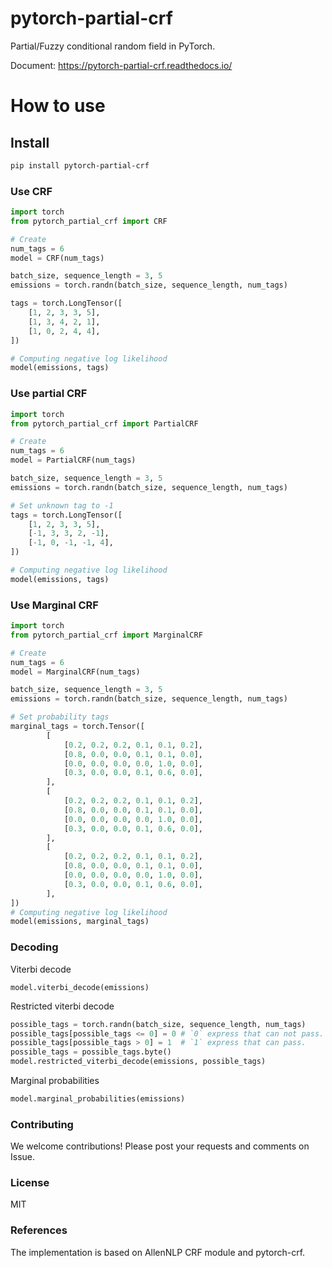 # pytorch-partial-crf

Partial/Fuzzy conditional random field in PyTorch.

Document: https://pytorch-partial-crf.readthedocs.io/

# How to use

## Install

```sh
pip install pytorch-partial-crf
```

### Use CRF

```python
import torch
from pytorch_partial_crf import CRF

# Create 
num_tags = 6
model = CRF(num_tags)

batch_size, sequence_length = 3, 5
emissions = torch.randn(batch_size, sequence_length, num_tags)

tags = torch.LongTensor([
    [1, 2, 3, 3, 5],
    [1, 3, 4, 2, 1],
    [1, 0, 2, 4, 4],
])

# Computing negative log likelihood
model(emissions, tags)
```

### Use partial CRF

```python
import torch
from pytorch_partial_crf import PartialCRF

# Create 
num_tags = 6
model = PartialCRF(num_tags)

batch_size, sequence_length = 3, 5
emissions = torch.randn(batch_size, sequence_length, num_tags)

# Set unknown tag to -1
tags = torch.LongTensor([
    [1, 2, 3, 3, 5],
    [-1, 3, 3, 2, -1],
    [-1, 0, -1, -1, 4],
])

# Computing negative log likelihood
model(emissions, tags)
```


### Use Marginal CRF

```python
import torch
from pytorch_partial_crf import MarginalCRF

# Create 
num_tags = 6
model = MarginalCRF(num_tags)

batch_size, sequence_length = 3, 5
emissions = torch.randn(batch_size, sequence_length, num_tags)

# Set probability tags
marginal_tags = torch.Tensor([
        [
            [0.2, 0.2, 0.2, 0.1, 0.1, 0.2],
            [0.8, 0.0, 0.0, 0.1, 0.1, 0.0],
            [0.0, 0.0, 0.0, 0.0, 1.0, 0.0],
            [0.3, 0.0, 0.0, 0.1, 0.6, 0.0],
        ],
        [
            [0.2, 0.2, 0.2, 0.1, 0.1, 0.2],
            [0.8, 0.0, 0.0, 0.1, 0.1, 0.0],
            [0.0, 0.0, 0.0, 0.0, 1.0, 0.0],
            [0.3, 0.0, 0.0, 0.1, 0.6, 0.0],
        ],
        [
            [0.2, 0.2, 0.2, 0.1, 0.1, 0.2],
            [0.8, 0.0, 0.0, 0.1, 0.1, 0.0],
            [0.0, 0.0, 0.0, 0.0, 1.0, 0.0],
            [0.3, 0.0, 0.0, 0.1, 0.6, 0.0],
        ],
])
# Computing negative log likelihood
model(emissions, marginal_tags)
```

### Decoding

Viterbi decode

```
model.viterbi_decode(emissions)
```

Restricted viterbi decode

```python
possible_tags = torch.randn(batch_size, sequence_length, num_tags)
possible_tags[possible_tags <= 0] = 0 # `0` express that can not pass.
possible_tags[possible_tags > 0] = 1  # `1` express that can pass.
possible_tags = possible_tags.byte()
model.restricted_viterbi_decode(emissions, possible_tags)
```

Marginal probabilities

```python
model.marginal_probabilities(emissions)
```

### Contributing

We welcome contributions! Please post your requests and comments on Issue.


### License

MIT

### References

The implementation is based on AllenNLP CRF module and pytorch-crf.
